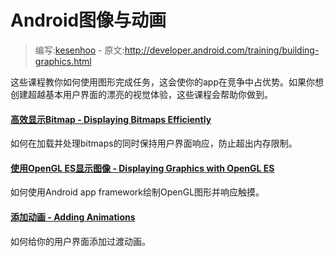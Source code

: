 # Android图像与动画

> 编写:[kesenhoo](https://github.com/kesenhoo) - 原文:<http://developer.android.com/training/building-graphics.html>

这些课程教你如何使用图形完成任务，这会使你的app在竞争中占优势。如果你想创建超越基本用户界面的漂亮的视觉体验，这些课程会帮助你做到。

#### [高效显示Bitmap - Displaying Bitmaps Efficiently](graphics/displaying-bitmaps/index.html)

如何在加载并处理bitmaps的同时保持用户界面响应，防止超出内存限制。


#### [使用OpenGL ES显示图像 - Displaying Graphics with OpenGL ES](graphics/opengl/index.html)

如何使用Android app framework绘制OpenGL图形并响应触摸。

#### [添加动画 - Adding Animations](animations/index.html)

如何给你的用户界面添加过渡动画。
